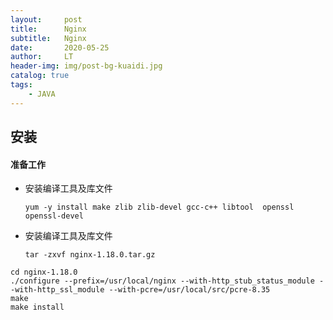 ```yaml
---
layout:     post
title:      Nginx
subtitle:   Nginx
date:       2020-05-25
author:     LT
header-img: img/post-bg-kuaidi.jpg
catalog: true
tags:
    - JAVA
---
```


## 安装

#### 准备工作

- 安装编译工具及库文件

  ```
  yum -y install make zlib zlib-devel gcc-c++ libtool  openssl openssl-devel
  ```

- 安装编译工具及库文件

  ```
  tar -zxvf nginx-1.18.0.tar.gz
  ```


```
cd nginx-1.18.0
./configure --prefix=/usr/local/nginx --with-http_stub_status_module --with-http_ssl_module --with-pcre=/usr/local/src/pcre-8.35
make
make install
```

